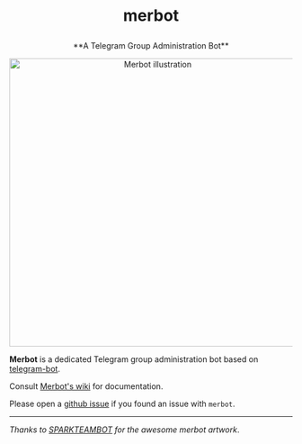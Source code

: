 # <p align="center">merbot

<p align="center">**A Telegram Group Administration Bot**


<p align="center"><img src="https://raw.githubusercontent.com/wiki/rizaumami/merbot/_images/merbot.png" width="512" alt="Merbot illustration" title="Merbot illustration">

**Merbot** is a dedicated Telegram group administration bot based on [telegram-bot](https://github.com/yagop/telegram-bot).

Consult [Merbot's wiki](https://github.com/rizaumami/merbot/wiki) for documentation.

Please open a [github issue](https://github.com/rizaumami/merbot/issues) if you found an issue with `merbot`.

***

_Thanks to [SPARKTEAMBOT](https://github.com/SPARKTEA/SPARKTEAMBOT) for the awesome merbot artwork_.
